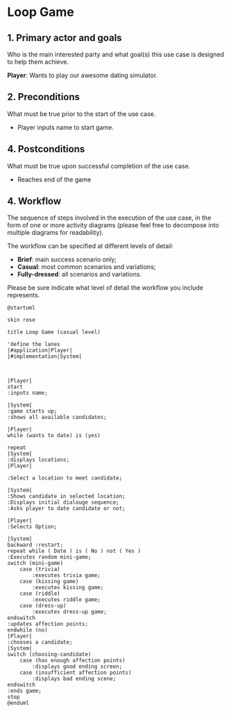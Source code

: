 # Loop Game

## 1. Primary actor and goals
Who is the main interested party and what goal(s) this use case is designed to help them achieve.

__Player__: Wants to play our awesome dating simulator.


## 2. Preconditions

What must be true prior to the start of the use case.

* Player inputs name to start game.

## 4. Postconditions

What must be true upon successful completion of the use case.

* Reaches end of the game

## 4. Workflow

The sequence of steps involved in the execution of the use case, in the form of one or more activity diagrams (please feel free to decompose into multiple diagrams for readability).

The workflow can be specified at different levels of detail:

* __Brief__: main success scenario only;
* __Casual__: most common scenarios and variations;
* __Fully-dressed__: all scenarios and variations.

Please be sure indicate what level of detail the workflow you include represents.


```plantuml
@startuml

skin rose

title Loop Game (casual level)

'define the lanes
|#application|Player|
|#implementation|System|



|Player|
start
:inputs name;

|System|
:game starts up;
:shows all available candidates;

|Player|
while (wants to date) is (yes) 

repeat
|System|
:displays locations;
|Player|

:Select a location to meet candidate;

|System|
:Shows candidate in selected location;
:Displays initial dialouge sequence;
:Asks player to date candidate or not;

|Player|
:Selects Option;

|System|
backward :restart;
repeat while ( Date ) is ( No ) not ( Yes )
:Executes random mini-game;
switch (mini-game)
    case (trivia) 
        :executes trivia game;
    case (kissing game)
        :executes kissing game;
    case (riddle)
        :executes riddle game;
    case (dress-up)
        :executes dress-up game;
endswitch
:updates affection points;
endwhile (no)
|Player|
:chooses a candidate;
|System|
switch (choosing-candidate)
    case (has enough affection points) 
        :displays good ending screen;
    case (insufficient affection points)
        :displays bad ending scene;
endswitch
:ends game;
stop
@enduml